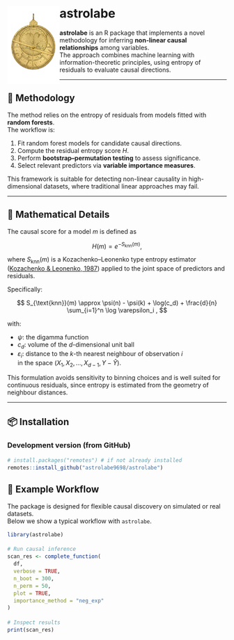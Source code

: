 # astrolabe <img src="man/figures/logo.png" align="left" width="120" />

**astrolabe** is an R package that implements a novel methodology for inferring **non-linear causal relationships** among variables.  
The approach combines machine learning with information-theoretic principles, using entropy of residuals to evaluate causal directions.

---

## 🔬 Methodology

The method relies on the entropy of residuals from models fitted with **random forests**.  
The workflow is:

1. Fit random forest models for candidate causal directions.  
2. Compute the residual entropy score $H$.  
3. Perform **bootstrap–permutation testing** to assess significance. 
4. Select relevant predictors via **variable importance measures**.  

This framework is suitable for detecting non-linear causality in high-dimensional datasets, where traditional linear approaches may fail.

---

## 📐 Mathematical Details

The causal score for a model $m$ is defined as

$$
H(m) = e^{-S_{\text{knn}}(m)} ,
$$

where $S_{\text{knn}}(m)$ is a Kozachenko–Leonenko type entropy estimator  
([Kozachenko & Leonenko, 1987](https://doi.org/10.1007/BF01066342)) applied to the joint space of predictors and residuals.  

Specifically:

$$
S_{\text{knn}}(m) \approx \psi(n) - \psi(k) + \log(c_d) + \frac{d}{n} \sum_{i=1}^n \log \varepsilon_i ,
$$

with:
- $\psi$: the digamma function  
- $c_d$: volume of the $d$-dimensional unit ball  
- $\varepsilon_i$: distance to the $k$-th nearest neighbour of observation $i$  
  in the space $(X_1, X_2, ..., X_{d-1}, Y - \hat{Y})$.  

This formulation avoids sensitivity to binning choices and is well suited for continuous residuals, since entropy is estimated from the geometry of neighbour distances.

---

## 📦 Installation

### Development version (from GitHub)
```r
# install.packages("remotes") # if not already installed
remotes::install_github("astrolabe9698/astrolabe")
```


## 🧪 Example Workflow

The package is designed for flexible causal discovery on simulated or real datasets.  
Below we show a typical workflow with `astrolabe`.

```r
library(astrolabe)

# Run causal inference
scan_res <- complete_function(
  df,
  verbose = TRUE,
  n_boot = 300,
  n_perm = 50,
  plot = TRUE,
  importance_method = "neg_exp"
)

# Inspect results
print(scan_res)

